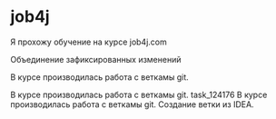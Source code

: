 ﻿# job4j
<p>Я прохожу обучение на курсе job4j.com</p>
Объединение зафиксированных изменений

В курсе производилась работа с веткамы git.

В курсе производилась работа с веткамы git.
task_124176 В курсе производилась работа с веткамы git.
Создание ветки из IDEA.